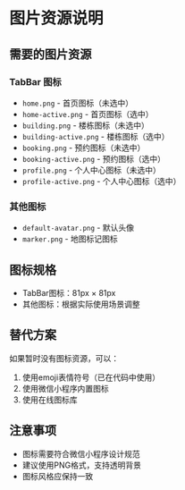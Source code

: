 # 图片资源说明

## 需要的图片资源

### TabBar 图标
- `home.png` - 首页图标（未选中）
- `home-active.png` - 首页图标（选中）
- `building.png` - 楼栋图标（未选中）
- `building-active.png` - 楼栋图标（选中）
- `booking.png` - 预约图标（未选中）
- `booking-active.png` - 预约图标（选中）
- `profile.png` - 个人中心图标（未选中）
- `profile-active.png` - 个人中心图标（选中）

### 其他图标
- `default-avatar.png` - 默认头像
- `marker.png` - 地图标记图标

## 图标规格
- TabBar图标：81px × 81px
- 其他图标：根据实际使用场景调整

## 替代方案
如果暂时没有图标资源，可以：
1. 使用emoji表情符号（已在代码中使用）
2. 使用微信小程序内置图标
3. 使用在线图标库

## 注意事项
- 图标需要符合微信小程序设计规范
- 建议使用PNG格式，支持透明背景
- 图标风格应保持一致
